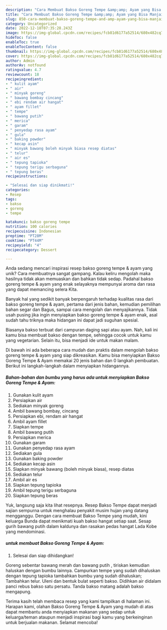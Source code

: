 ```yaml
---
description: "Cara Membuat Bakso Goreng Tempe &amp;amp; Ayam yang Bisa Manjain Lidah"
title: "Cara Membuat Bakso Goreng Tempe &amp;amp; Ayam yang Bisa Manjain Lidah"
slug: 850-cara-membuat-bakso-goreng-tempe-and-amp-ayam-yang-bisa-manjain-lidah
category: Uncategorized
date: 2022-12-18T07:35:28.243Z
image: https://img-global.cpcdn.com/recipes/fcb81d6177a52514/680x482cq70/bakso-goreng-tempe-ayam-foto-resep-utama.jpg
hideToc: false
enableToc: true
enableTocContent: false
thumbnail: https://img-global.cpcdn.com/recipes/fcb81d6177a52514/680x482cq70/bakso-goreng-tempe-ayam-foto-resep-utama.jpg
cover: https://img-global.cpcdn.com/recipes/fcb81d6177a52514/680x482cq70/bakso-goreng-tempe-ayam-foto-resep-utama.jpg
author: Admin
authorAv: notfound
ratingvalue: 4.7
reviewcount: 18
recipeingredient:
- " kulit ayam"
- " air"
- " minyak goreng"
- " bawang bombay cincang"
- " ebi rendam air hangat"
- " ayam fillet"
- " tempe"
- " bawang putih"
- " merica"
- " garam"
- " penyedap rasa ayam"
- " gula"
- " baking powder"
- " kecap asin"
- " minyak bawang boleh minyak biasa resep diatas"
- " telur"
- " air es"
- " tepung tapioka"
- " tepung terigu serbaguna"
- " tepung beras"
recipeinstructions:

- "Selesai dan siap dinikmati!"
categories:
- Resep
tags:
- bakso
- goreng
- tempe

katakunci: bakso goreng tempe 
nutrition: 100 calories
recipecuisine: Indonesian
preptime: "PT28M"
cooktime: "PT44M"
recipeyield: "4"
recipecategory: Dessert

---
```





Anda sedang mencari inspirasi resep bakso goreng tempe &amp; ayam yang unik? Cara membuatnya sangat gampang. Kalau keliru mengolah maka hasilnya tidak akan memuaskan dan bahkan tidak sedap. Padahal bakso goreng tempe &amp; ayam yang enak selayaknya mempunyai aroma dan rasa yang dapat memancing selera Kita.





Banyak hal yang sedikit banyak berpengaruh terhadap kualitas rasa dari bakso goreng tempe &amp; ayam, pertama dari jenis bahan, kemudian pemilihan bahan segar dan Bagus, sampai cara mengolah dan menyajikannya. Tidak usah pusing jika ingin menyiapkan bakso goreng tempe &amp; ayam enak,      asal sudah tahu triknya maka hidangan ini dapat jadi suguhan spesial.














Biasanya bakso terbuat dari campuran daging sapi atau ayam. Nah, kali ini kamu bisa membuat bakso dengan tempe, sehingga cocok untuk kamu yang vegetarian. Selain itu, bisa menjadi ide untuk makan malam.






Di bawah ini ada beberapa cara mudah dan praktis dalam mengolah bakso goreng tempe &amp; ayam yang siap dikreasikan. Kamu bisa menyiapkan Bakso Goreng Tempe &amp; Ayam memakai 20 jenis bahan dan 0 langkah pembuatan. Berikut ini langkah-langkah dalam menyiapkan hidangannya.

<!--inarticleads1-->

##### Bahan-bahan dan bumbu yang harus ada untuk menyiapkan Bakso Goreng Tempe &amp; Ayam:

1. Gunakan  kulit ayam
1. Persiapkan  air
1. Sediakan  minyak goreng
1. Ambil  bawang bombay, cincang
1. Persiapkan  ebi, rendam air hangat
1. Ambil  ayam fillet
1. Siapkan  tempe
1. Ambil  bawang putih
1. Persiapkan  merica
1. Gunakan  garam
1. Gunakan  penyedap rasa ayam
1. Sediakan  gula
1. Gunakan  baking powder
1. Sediakan  kecap asin
1. Siapkan  minyak bawang (boleh minyak biasa), resep diatas
1. Sediakan  telur
1. Ambil  air es
1. Siapkan  tepung tapioka
1. Ambil  tepung terigu serbaguna
1. Siapkan  tepung beras


Yuk, langsung saja kita lihat resepnya. Resep Bakso Tempe dapat menjadi sajian sempurna untuk menghalau penyakit musim hujan yang datang mengganggu. Dengan cara membuat Bakso Tempe yang mudah, kini keluarga Bunda dapat menikmati kuah bakso hangat setiap saat. Sesap gurih bawang putih dalam kaldunya dan rasakan pedas hangat Lada Kobe yang mendominasi. 

<!--inarticleads2-->

#####  untuk membuat Bakso Goreng Tempe &amp; Ayam:


1. Selesai dan siap dihidangkan!

Goreng sebentar bawang merah dan bawang putih , tiriskan kemudian haluskan dengan bumbu lainnya. Campurkan tempe yang sudah dihaluskan dengan tepung tapioka tambahkan bumbu yang sudah dihaluskan; Tambahkan telur. Uleni dan bentuk bulat seperti bakso. Didihkan air didalam panci rebus bakso satu persatu. Tanda bakso matang adalah bakso mengapung. 

Terima kasih telah membaca resep yang kami tampilkan di halaman ini. Harapan kami, olahan Bakso Goreng Tempe &amp; Ayam yang mudah di atas dapat membantu anda menyiapkan makanan yang sedap untuk keluarga/teman ataupun menjadi inspirasi bagi kamu yang berkeinginan untuk berjualan makanan. Selamat mencoba!
